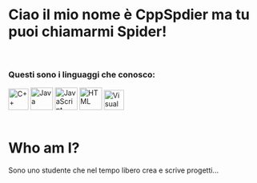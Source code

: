 <h1>Ciao il mio nome è CppSpdier ma tu puoi chiamarmi Spider!</h1> 
<br>
<h3>Questi sono i linguaggi che conosco:</h3>
<p>
<img src="https://upload.wikimedia.org/wikipedia/commons/thumb/1/18/ISO_C%2B%2B_Logo.svg/640px-ISO_C%2B%2B_Logo.svg.png" alt="C++" width="40" height="43">
<img src="https://upload.wikimedia.org/wikipedia/en/3/30/Java_programming_language_logo.svg" alt="Java" width="45" height="45">
<img src="https://upload.wikimedia.org/wikipedia/commons/7/73/Javascript-736400_960_720.png" alt="JavaScript" width="45" height="45">
<img src="https://upload.wikimedia.org/wikipedia/commons/thumb/6/61/HTML5_logo_and_wordmark.svg/1200px-HTML5_logo_and_wordmark.svg.png" alt="HTML" width="45" height="45">
<img src="https://upload.wikimedia.org/wikipedia/commons/thumb/4/40/VB.NET_Logo.svg/180px-VB.NET_Logo.svg.png" alt="Visual Basic .NET" width="40" height="40">
<br>
<br>
<h1>Who am I?</h1>
Sono uno studente che nel tempo libero crea e scrive progetti...
